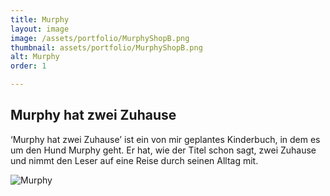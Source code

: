 ```yaml
---
title: Murphy
layout: image
image: /assets/portfolio/MurphyShopB.png
thumbnail: assets/portfolio/MurphyShopB.png
alt: Murphy
order: 1

---
```

## Murphy hat zwei Zuhause

‘Murphy hat zwei Zuhause’ ist ein von mir geplantes Kinderbuch, in dem es um den Hund Murphy geht.
Er hat, wie der Titel schon sagt, zwei Zuhause und nimmt den Leser auf eine Reise durch seinen Alltag mit. 



![Murphy](../assets/portfolio/MurphySitB.png)
